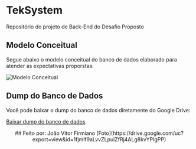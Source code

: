 # TekSystem
Repositório do projeto de Back-End do Desafio Proposto 

## Modelo Conceitual

Segue abaixo o modelo conceitual do banco de dados elaborado para atender as expectativas proporstas: 

![Modelo Conceitual](https://drive.google.com/uc?export=view&id=13pd_cJfraswV0xkPIU3Tb6hzvRimfs1H)

## Dump do Banco de Dados

Você pode baixar o dump do banco de dados diretamente do Google Drive:

[Baixar dump do banco de dados](https://drive.google.com/uc?export=download&id=1N1zPytUrMxWywNdaZhJW-L-gHwAXJCY-)

<center>
  ## Feito por: João Vitor Firmiano
  [Foto](https://drive.google.com/uc?export=view&id=1fjmlf9aLvvZLpuiZfRj4ALg8kvYPIgPP) 
</center>
